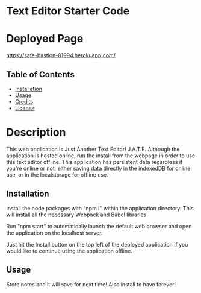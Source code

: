 # Text Editor Starter Code

# Deployed Page

https://safe-bastion-81994.herokuapp.com/

## Table of Contents

- [Installation](#installation)
- [Usage](#usage)
- [Credits](#credits)
- [License](#license)

# Description

This web application is Just Another Text Editor! J.A.T.E. Although the application is hosted online, run the install from the webpage in order to use this text editor offline. This application has persistent data regardless if you're online or not, either saving data directly in the indexedDB for online use, or in the localstorage for offline use.

## Installation

Install the node packages with "npm i" within the application directory.
This will install all the necessary Webpack and Babel libraries.

Run "npm start" to automatically launch the default web browser and open the application on the localhost server.

Just hit the Install button on the top left of the deployed application if you would like to continue using the application offline.

## Usage

Store notes and it will save for next time! Also install to have forever! 